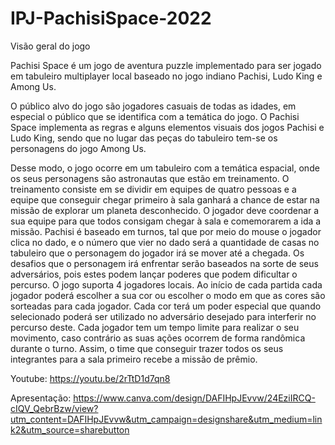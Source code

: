 # IPJ-PachisiSpace-2022

Visão geral do jogo

Pachisi Space é um jogo de aventura puzzle implementado para ser jogado em tabuleiro multiplayer local baseado no jogo indiano Pachisi, Ludo King e Among Us. 

O público alvo do jogo são jogadores casuais de todas as idades, em especial o público que se identifica com a temática do jogo.
O Pachisi Space implementa as regras e alguns elementos visuais dos jogos Pachisi e Ludo King, sendo que no lugar das peças do tabuleiro tem-se os 
personagens do jogo Among Us.

Desse modo, o jogo ocorre em um tabuleiro com a temática espacial, onde os seus personagens são astronautas que estão em treinamento. O treinamento consiste em se 
dividir em equipes de quatro pessoas e a equipe que conseguir chegar primeiro à sala ganhará a chance de estar na missão de explorar um planeta desconhecido. O jogador 
deve coordenar a sua equipe para que todos consigam chegar à sala e comemorarem a ida a missão.
Pachisi é baseado em turnos, tal que por meio do mouse o jogador clica no dado, e o número que vier no dado será a quantidade de casas no tabuleiro que o personagem 
do jogador irá se mover até a chegada. Os desafios que o personagem irá enfrentar serão baseados na sorte de seus adversários, pois estes podem lançar poderes que 
podem dificultar o percurso. 
O jogo suporta 4 jogadores locais. Ao início de cada partida cada jogador poderá escolher a sua cor ou escolher o modo em que as cores são sorteadas para cada jogador. 
Cada cor terá um poder especial que quando selecionado poderá ser utilizado no adversário desejado para interferir no percurso deste. Cada jogador tem um tempo limite 
para realizar o seu movimento, caso contrário as suas ações ocorrem de forma randômica durante o turno. Assim, o time que conseguir trazer todos os seus integrantes 
para a sala primeiro recebe a missão de prêmio.

Youtube:
https://youtu.be/2rTtD1d7qn8

Apresentação:
https://www.canva.com/design/DAFIHpJEvvw/24EziIRCQ-cIQV_QebrBzw/view?utm_content=DAFIHpJEvvw&utm_campaign=designshare&utm_medium=link2&utm_source=sharebutton
